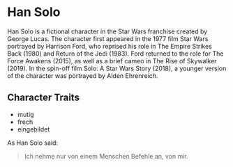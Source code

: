 # Han Solo

Han Solo is a fictional character in the Star Wars franchise created by George Lucas. 
The character first appeared in the 1977 film Star Wars portrayed by Harrison Ford, 
who reprised his role in The Empire Strikes Back (1980) and Return of the Jedi (1983). 
Ford returned to the role for The Force Awakens (2015), as well as a brief cameo in The Rise of Skywalker (2019). 
In the spin-off film Solo: A Star Wars Story (2018), a younger version of the character was portrayed by Alden Ehrenreich.

## Character Traits

* mutig
* frech
* eingebildet

As Han Solo said:

> Ich nehme nur von einem Menschen Befehle an, von mir.